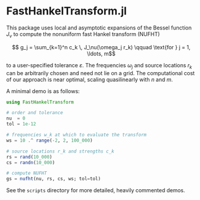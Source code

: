 # FastHankelTransform.jl

This package uses local and asymptotic expansions of the Bessel function $J_\nu$
to compute the nonuniform fast Hankel transform (NUFHT)
```math
    g_j = \sum_{k=1}^n c_k \, J_\nu(\omega_j r_k)
   \qquad \text{for } j = 1, \ldots, m
```
to a user-specified tolerance $\varepsilon$. The frequencies $\omega_j$ and
source locations $r_k$ can be arbitrarily chosen and need not lie on a grid. The
computational cost of our approach is near optimal, scaling quasilinearly with
$n$ and $m$.

A minimal demo is as follows:
```julia
using FastHankelTransform

# order and tolerance
nu  = 0
tol = 1e-12

# frequencies w_k at which to evaluate the transform
ws = 10 .^ range(-2, 2, 100_000)

# source locations r_k and strengths c_k
rs = rand(10_000)
cs = randn(10_000)

# compute NUFHT
gs = nufht(nu, rs, cs, ws; tol=tol)
```
See the `scripts` directory for more detailed, heavily commented demos. 